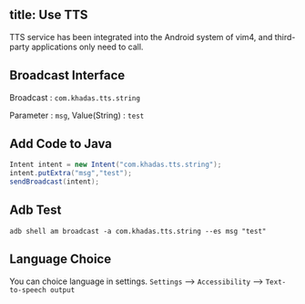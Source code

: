 title: Use TTS
---

TTS service has been integrated into the Android system of vim4, and third-party applications only need to call.

## Broadcast Interface

Broadcast : `com.khadas.tts.string`

Parameter : `msg`, Value(String) : `test`


## Add Code to Java
```java
Intent intent = new Intent("com.khadas.tts.string");
intent.putExtra("msg","test");
sendBroadcast(intent);
```


## Adb Test
```
adb shell am broadcast -a com.khadas.tts.string --es msg "test"
```

## Language Choice
You can choice language in settings.
`Settings` --> `Accessibility` --> `Text-to-speech output`
